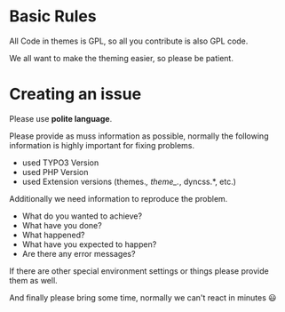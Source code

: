 # Basic Rules

All Code in themes is GPL, so all you contribute is also GPL code.

We all want to make the theming easier, so please be patient.

# Creating an issue

Please use __polite language__.

Please provide as muss information as possible, normally the following information is highly important for fixing problems.

* used TYPO3 Version
* used PHP Version
* used Extension versions (themes.*, theme_.*, dyncss.*, etc.)

Additionally we need information to reproduce the problem.

* What do you wanted to achieve?
* What have you done?
* What happened?
* What have you expected to happen?
* Are there any error messages?

If there are other special environment settings or things please provide them as well.

And finally please bring some time, normally we can't react in minutes :smiley:
